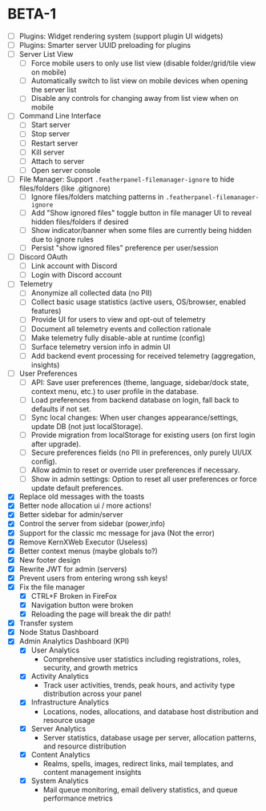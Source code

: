 # BETA-1

- [ ] Plugins: Widget rendering system (support plugin UI widgets)
- [ ] Plugins: Smarter server UUID preloading for plugins
- [ ] Server List View
    - [ ] Force mobile users to only use list view (disable folder/grid/tile view on mobile)
    - [ ] Automatically switch to list view on mobile devices when opening the server list
    - [ ] Disable any controls for changing away from list view when on mobile
- [ ] Command Line Interface
    - [ ] Start server
    - [ ] Stop server
    - [ ] Restart server
    - [ ] Kill server
    - [ ] Attach to server
    - [ ] Open server console
- [ ] File Manager: Support `.featherpanel-filemanager-ignore` to hide files/folders (like .gitignore)
    - [ ] Ignore files/folders matching patterns in `.featherpanel-filemanager-ignore`
    - [ ] Add "Show ignored files" toggle button in file manager UI to reveal hidden files/folders if desired
    - [ ] Show indicator/banner when some files are currently being hidden due to ignore rules
    - [ ] Persist "show ignored files" preference per user/session
- [ ] Discord OAuth
    - [ ] Link account with Discord
    - [ ] Login with Discord account
- [ ] Telemetry
    - [ ] Anonymize all collected data (no PII)
    - [ ] Collect basic usage statistics (active users, OS/browser, enabled features)
    - [ ] Provide UI for users to view and opt-out of telemetry
    - [ ] Document all telemetry events and collection rationale
    - [ ] Make telemetry fully disable-able at runtime (config)
    - [ ] Surface telemetry version info in admin UI
    - [ ] Add backend event processing for received telemetry (aggregation, insights)
- [ ] User Preferences
    - [ ] API: Save user preferences (theme, language, sidebar/dock state, context menu, etc.) to user profile in the database.
    - [ ] Load preferences from backend database on login, fall back to defaults if not set.
    - [ ] Sync local changes: When user changes appearance/settings, update DB (not just localStorage).
    - [ ] Provide migration from localStorage for existing users (on first login after upgrade).
    - [ ] Secure preferences fields (no PII in preferences, only purely UI/UX config).
    - [ ] Allow admin to reset or override user preferences if necessary.
    - [ ] Show in admin settings: Option to reset all user preferences or force update default preferences.

- [x] Replace old messages with the toasts
- [x] Better node allocation ui / more actions!
- [x] Better sidebar for admin/server
- [x] Control the server from sidebar (power,info)
- [x] Support for the classic mc message for java (Not the error)
- [x] Remove KernXWeb Executor (Useless)
- [x] Better context menus (maybe globals to?)
- [x] New footer design
- [x] Rewrite JWT for admin (servers)
- [x] Prevent users from entering wrong ssh keys!
- [x] Fix the file manager
	- [x] CTRL+F Broken in FireFox
	- [x] Navigation button were broken
	- [x] Reloading the page will break the dir path!
- [x] Transfer system
- [x] Node Status Dashboard
- [x] Admin Analytics Dashboard (KPI)
    - [x] User Analytics  
        - Comprehensive user statistics including registrations, roles, security, and growth metrics  
    - [x] Activity Analytics  
        - Track user activities, trends, peak hours, and activity type distribution across your panel  
    - [x] Infrastructure Analytics  
        - Locations, nodes, allocations, and database host distribution and resource usage  
    - [x] Server Analytics  
        - Server statistics, database usage per server, allocation patterns, and resource distribution  
    - [x] Content Analytics  
        - Realms, spells, images, redirect links, mail templates, and content management insights  
    - [x] System Analytics  
        - Mail queue monitoring, email delivery statistics, and queue performance metrics  

